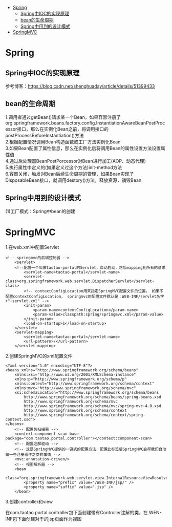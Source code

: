<!-- MarkdownTOC -->

- [Spring](#spring)
    + [Spring中IOC的实现原理](#spring中ioc的实现原理)
    + [bean的生命周期](#bean的生命周期)
    + [Spring中用到的设计模式](#spring中用到的设计模式)
- [SpringMVC](#springmvc)

<!-- /MarkdownTOC -->

# Spring
## Spring中IOC的实现原理

参考博客：https://blog.csdn.net/shenghuaday/article/details/51399433

## bean的生命周期

1.调用者通过getBean()请求某一个Bean，如果容器注册了org.springframework.beans.factory.config.InstantiationAwareBeanPostProcessor接口，那么在实例化Bean之前，将调用接口的postProcessBeforeInstantiation()方法<br>
2.根据配置情况调用Bean构造函数或工厂方法实例化Bean<br>
3.如果Bean配置了属性信息，那么在实例化后将调用Bean的属性设置方法设置属性值<br>
4.通过后处理器BeanPostPorcessor对Bean进行加工(AOP、动态代理)<br>
5.执行属性中定义的(如果定义过这个方法)init-method方法<br>
6.容器关闭，触发对Bean后续生命周期的管理，如果Bean实现了DisposableBean接口，就调用destory()方法，释放资源，销毁Bean


## Spring中用到的设计模式

(1)工厂模式：Spring中bean的创建
# SpringMVC

1.在web.xml中配置Servlet
```
<!-- springmvc的前端控制器 -->
    <servlet>
    <!--配置一个叫做taotao-portal的Servlet，自动启动，然后mapping到所有的请求
        <servlet-name>taotao-portal</servlet-name>
        <servlet-class>org.springframework.web.servlet.DispatcherServlet</servlet-class>
        <!-- contextConfigLocation用来指定SpringMVC配置文件的位置， 如果不配置contextConfigLocation， springmvc的配置文件默认是：WEB-INF/servlet名字+"-servlet.xml" -->
        <init-param>
            <param-name>contextConfigLocation</param-name>
            <param-value>classpath:spring/springmvc.xml</param-value>
        </init-param>
        <load-on-startup>1</load-on-startup>
    </servlet>
    <servlet-mapping>
        <servlet-name>taotao-portal</servlet-name>
        <url-pattern>/</url-pattern>
    </servlet-mapping>
```

2.创建SpringMVC的xml配置文件
```
<?xml version="1.0" encoding="UTF-8"?>
<beans xmlns="http://www.springframework.org/schema/beans"
    xmlns:xsi="http://www.w3.org/2001/XMLSchema-instance" 
    xmlns:p="http://www.springframework.org/schema/p"
    xmlns:context="http://www.springframework.org/schema/context"
    xmlns:mvc="http://www.springframework.org/schema/mvc"
    xsi:schemaLocation="http://www.springframework.org/schema/beans 
        http://www.springframework.org/schema/beans/spring-beans.xsd
        http://www.springframework.org/schema/mvc 
        http://www.springframework.org/schema/mvc/spring-mvc-4.0.xsd
        http://www.springframework.org/schema/context 
        http://www.springframework.org/schema/context/spring-context.xsd">
</beans>
    <!-- 配置包扫描器 -->    
    <context:component-scan base-package="com.taotao.portal.controller"></context:component-scan>
    <!-- 配置注解驱动 -->
    <!-- 这是SpringMVC提供的一键式的配置方法，配置此标签后SpringMVC会帮我们自动做一些注册组件之类的事情 -->
    <mvc:annotation-driven/>
    <!-- 视图解析器 -->
    <bean
        class="org.springframework.web.servlet.view.InternalResourceViewResolver">
        <property name="prefix" value="/WEB-INF/jsp/" />
        <property name="suffix" value=".jsp" />
    </bean>
```

3.创建controller和view

在com.taotao.portal.controller包下面创建带有Controller注解的类，在    WEN-INF包下面创建对于的jsp页面作为视图